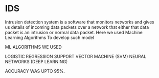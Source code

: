 # IDS
Intrusion detection system is a software that monitors networks and gives us details of incoming data packets over a network that either that data packet is an intrusion or normal data packet.
Here we used Machine Learning Algorithms To develop such model

ML ALGORITHMS WE USED 

LOGISTIC REGRESSION
SUPPORT VECTOR MACHINE (SVM)
NEURAL NETWORKS (DEEP LEARNING)

ACCURACY WAS UPTO 95%.

